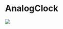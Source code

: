 # AnalogClock

![](https://media.discordapp.net/attachments/597866858963533846/1037812966487236719/image.png)
